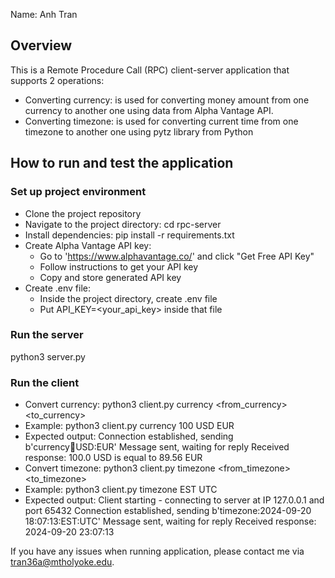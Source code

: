 Name: Anh Tran
## Overview
This is a Remote Procedure Call (RPC) client-server application that supports 2 operations:
- Converting currency: is used for converting money amount from one currency to another one using data from Alpha Vantage API. 
- Converting timezone: is used for converting current time from one timezone to another one using pytz library from Python

## How to run and test the application
### Set up project environment 
- Clone the project repository
- Navigate to the project directory: cd rpc-server
- Install dependencies: pip install -r requirements.txt
- Create Alpha Vantage API key:
  - Go to 'https://www.alphavantage.co/' and click "Get Free API Key"
  - Follow instructions to get your API key
  - Copy and store generated API key
- Create .env file:
  - Inside the project directory, create .env file
  - Put API_KEY=<your_api_key> inside that file

### Run the server
python3 server.py

### Run the client
- Convert currency: python3 client.py currency <amount> <from_currency> <to_currency>
 - Example: python3 client.py currency 100 USD EUR
 - Expected output: 
    Connection established, sending b'currency:100:USD:EUR'
    Message sent, waiting for reply
    Received response: 100.0 USD is equal to 89.56 EUR
- Convert timezone: python3 client.py timezone <from_timezone> <to_timezone>
 - Example: python3 client.py timezone EST UTC
 - Expected output:
    Client starting - connecting to server at IP 127.0.0.1 and port 65432
    Connection established, sending b'timezone:2024-09-20 18:07:13:EST:UTC'
    Message sent, waiting for reply
    Received response: 2024-09-20 23:07:13

If you have any issues when running application, please contact me via tran36a@mtholyoke.edu.